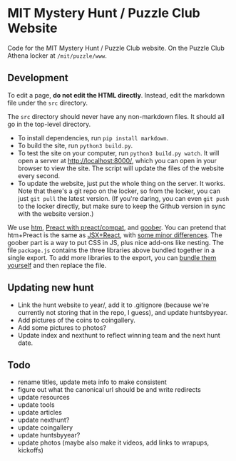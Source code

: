 # MIT Mystery Hunt / Puzzle Club Website

Code for the MIT Mystery Hunt / Puzzle Club website. On the Puzzle Club Athena locker at `/mit/puzzle/www`.

## Development

To edit a page, **do not edit the HTML directly**. Instead, edit the markdown file under the `src` directory.

The `src` directory should never have any non-markdown files. It should all go in the top-level directory.

- To install dependencies, run `pip install markdown`.
- To build the site, run `python3 build.py`.
- To test the site on your computer, run `python3 build.py watch`. It will open a server at [http://localhost:8000/](http://localhost:8000/), which you can open in your browser to view the site. The script will update the files of the website every second.
- To update the website, just put the whole thing on the server. It works. Note that there's a git repo on the locker, so from the locker, you can just `git pull` the latest version. (If you're daring, you can even `git push` to the locker directly, but make sure to keep the Github version in sync with the website version.)

We use [htm](https://github.com/developit/htm), [Preact with preact/compat](https://preactjs.com/), and [goober](https://goober.js.org/). You can pretend that htm+Preact is the same as [JSX+React](https://reactjs.org/docs/introducing-jsx.html), with [some minor differences](https://github.com/developit/htm#syntax-like-jsx-but-also-lit). The goober part is a way to put CSS in JS, plus nice add-ons like nesting. The file `package.js` contains the three libraries above bundled together in a single export. To add more libraries to the export, you can [bundle them yourself](https://npm.reversehttp.com/) and then replace the file.

## Updating new hunt

- Link the hunt website to year/, add it to .gitignore (because we're currently not storing that in the repo, I guess), and update huntsbyyear.
- Add pictures of the coins to coingallery.
- Add some pictures to photos?
- Update index and nexthunt to reflect winning team and the next hunt date.

## Todo

- rename titles, update meta info to make consistent
- figure out what the canonical url should be and write redirects
- update resources
- update tools
- update articles
- update nexthunt?
- update coingallery
- update huntsbyyear?
- update photos (maybe also make it videos, add links to wrapups, kickoffs)
